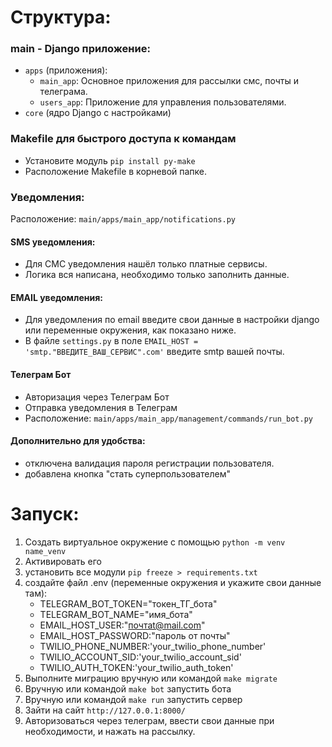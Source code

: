 # Структура:
### main - Django приложение:
- `apps` (приложения):
   - `main_app`: Основное приложения для рассылки смс, почты и телеграма. 
   - `users_app`: Приложение для управления пользователями.
- `core` (ядро Django с настройками)
### Makefile для быстрого доступа к командам
- Установите модуль `pip install py-make`
- Расположение Makefile в корневой папке.
### Уведомления:
Расположение: `main/apps/main_app/notifications.py`
#### SMS уведомления:
- Для СМС уведомления нашёл только платные сервисы. 
- Логика вся написана, необходимо только заполнить данные.
#### EMAIL уведомления:
- Для уведомления по email введите свои данные в настройки django или переменные окружения, как показано ниже. 
- В файле `settings.py` в поле `EMAIL_HOST = 'smtp."ВВЕДИТЕ_ВАШ_СЕРВИС".com'` введите smtp вашей почты.
#### Телеграм Бот
- Авторизация через Телеграм Бот
- Отправка уведомления в Телеграм
- Расположение: `main/apps/main_app/management/commands/run_bot.py`
#### Дополнительно для удобства:
- отключена валидация пароля регистрации пользователя.
- добавлена кнопка "стать суперпользователем"


# Запуск:
1. Создать виртуальное окружение с помощью `python -m venv name_venv`
2. Активировать его
3. установить все модули `pip freeze > requirements.txt`
4. создайте файл .env (переменные окружения и укажите свои данные там):
   - TELEGRAM_BOT_TOKEN="токен_ТГ_бота"
   - TELEGRAM_BOT_NAME="имя_бота"
   - EMAIL_HOST_USER:"почтаt@mail.com"
   - EMAIL_HOST_PASSWORD:"пароль от почты"
   - TWILIO_PHONE_NUMBER:'your_twilio_phone_number'
   - TWILIO_ACCOUNT_SID:'your_twilio_account_sid'
   - TWILIO_AUTH_TOKEN:'your_twilio_auth_token'
5. Выполните миграцию вручную или командой `make migrate`
6. Вручную или командой `make bot` запустить бота
6. Вручную или командой `make run` запустить сервер
7. Зайти на сайт `http://127.0.0.1:8000/`
8. Авторизоваться через телеграм, ввести свои данные при необходимости, и нажать на рассылку.
